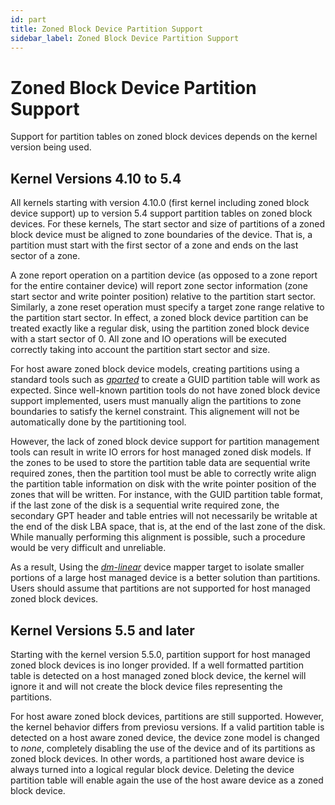 ```yaml
---
id: part
title: Zoned Block Device Partition Support
sidebar_label: Zoned Block Device Partition Support
---
```


# Zoned Block Device Partition Support

Support for partition tables on zoned block devices depends on the kernel
version being used.

## Kernel Versions 4.10 to 5.4

All kernels starting with version 4.10.0 (first kernel including zoned block
device support) up to version 5.4 support partition tables on zoned block
devices. For these kernels, The start sector and size of partitions of a zoned
block device must be aligned to zone boundaries of the device. That is, a
partition must start with the first sector of a zone and ends on the last sector
of a zone.

A zone report operation on a partition device (as opposed to a zone report for
the entire container device) will report zone sector information (zone start
sector and write pointer position) relative to the partition start sector.
Similarly, a zone reset operation must specify a target zone range relative to
the partition start sector. In effect, a zoned block device partition can be
treated exactly like a regular disk, using the partition zoned block device with
a start sector of 0. All zone and IO operations will be executed correctly
taking into account the partition start sector and size.

For host aware zoned block device models, creating partitions using a standard
tools such as <a href="https://gparted.org/" target="_blank">*gparted*</a> to
create a GUID partition table will work as expected. Since well-known partition
tools do not have zoned block device support implemented, users must manually
align the partitions to zone boundaries to satisfy the kernel constraint. This
alignement will not be automatically done by the partitioning tool.

However, the lack of zoned block device support for partition management tools
can result in write IO errors for host managed zoned disk models. If the zones
to be used to store the partition table data are sequential write required
zones, then the partition tool must be able to correctly write align the
partition table information on disk with the write pointer position of the
zones that will be written. For instance, with the GUID partition table format,
if the last zone of the disk is a sequential write required zone, the secondary
GPT header and table entries will not necessarily be writable at the end of the
disk LBA space, that is, at the end of the last zone of the disk. While manually
performing this alignment is possible, such a procedure would be very difficult
and unreliable.

As a result, Using the [*dm-linear*](../linux/dm.md#dm-linear) device mapper
target to isolate smaller portions of a large host managed device is a better
solution than partitions. Users should assume that partitions are not supported
for host managed zoned block devices.

## Kernel Versions 5.5 and later

Starting with the kernel version 5.5.0, partition support for host managed zoned
block devices is ino longer provided. If a well formatted partition table is
detected on a host managed zoned block device, the kernel will ignore it and
will not create the block device files representing the partitions.

For host aware zoned block devices, partitions are still supported. However, the
kernel behavior differs from previosu versions. If a valid partition table is
detected on a host aware zoned device, the device zone model is changed to
*none*, completely disabling the use of the device and of its partitions as
zoned block devices. In other words, a partitioned host aware device is always
turned into a logical regular block device. Deleting the device partition table
will enable again the use of the host aware device as a zoned block device.

